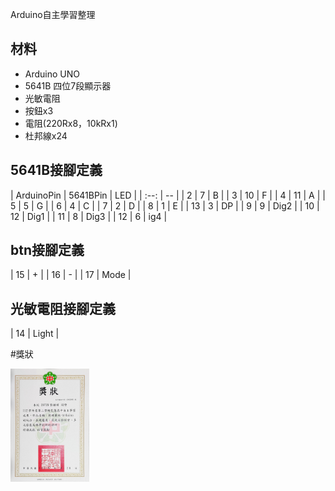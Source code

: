 Arduino自主學習整理

## 材料
- Arduino UNO
- 5641B 四位7段顯示器
- 光敏電阻
- 按鈕x3
- 電阻(220Rx8，10kRx1)
- 杜邦線x24
## 5641B接腳定義
| ArduinoPin | 5641BPin | LED |
| :--: | -- |
| 2 | 7 | B |
| 3 | 10 | F |
| 4 | 11 | A |
| 5 | 5 | G |
| 6 | 4 | C |
| 7 | 2 | D |
| 8 | 1 | E |
| 13 | 3 | DP |
| 9 | 9 |  Dig2 |
| 10 | 12 | Dig1 |
| 11 | 8 | Dig3 |
| 12 | 6 | ig4 |

## btn接腳定義
| 15 | + |
| 16 | - |
| 17 | Mode |

## 光敏電阻接腳定義
| 14 | Light |

#獎狀
<p align="left">
  <img src="207_s2_29自主學習獎狀.jpg" width="25%"/>
  <br>
</p>
